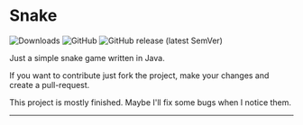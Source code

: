 # Snake
![Downloads](https://img.shields.io/github/downloads/Trqhxrd/Snake/total?style=flat-square)
![GitHub](https://img.shields.io/github/license/Trqhxrd/Snake?style=flat-square)
![GitHub release (latest SemVer)](https://img.shields.io/github/v/release/Trqhxrd/Snake?style=flat-square)

Just a simple snake game written in Java.

If you want to contribute just fork the project, make your changes and create a pull-request.

This project is mostly finished. Maybe I'll fix some bugs when I notice them.

___
